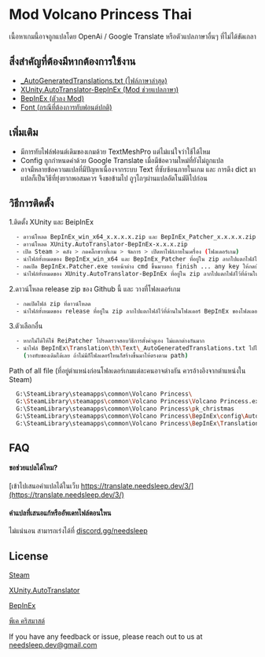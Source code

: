 # Mod Volcano Princess Thai

เนื้อหาเกมนี้อาจถูกแปลโดย OpenAi / Google Translate หรือตัวแปลภาษาอื่นๆ ที่ไม่ได้ขัดเกลา


## สิ่งสำคัญที่ต้องมีหากต้องการใช้งาน

 - [_AutoGeneratedTranslations.txt (ไฟล์ภาษาล่าสุด)](https://translate.needsleep.dev/3/)
 - [XUnity.AutoTranslator-BepInEx (Mod ช่วยแปลภาษา)](https://github.com/bbepis/XUnity.AutoTranslator/releases)
 - [BepInEx (ตัวลง Mod)](https://github.com/BepInEx/BepInEx/releases/)
 - [Font (กรณีที่ต้องการทับฟอนต์ปกติ)](https://pocketfonts.com/pk-christmas/)


## เพิ่มเติม

- มีการทับไฟล์ฟอนต์เดิมของเกมด้วย TextMeshPro แต่ไม่แน่ใจว่าใช้ได้ไหม
- Config ถูกกำหนดค่าด้วย Google Translate เมื่อมีข้อความใหม่ที่ยังไม่ถูกแปล
- อาจมีหลายข้อความแปลที่มีปัญหาเนื่องจากระบบ Text ที่ซับซ้อนภายในเกม และ การดึง dict มาแปลก็เป็นวิธีที่ยุ่งยากพอสมควร จึงขอข้ามไป ถูๆไถๆผ่านแปลอัตโนมัติไปก่อน


## วิธีการติดตั้ง

1.ติดตั้ง XUnity และ BeipInEx

```bash
  - ดาวน์โหลด BepInEx_win_x64_x.x.x.x.zip และ BepInEx_Patcher_x.x.x.x.zip
  - ดาวน์โหลด XUnity.AutoTranslator-BepInEx-x.x.x.zip
  - เปิด Steam > คลัง > กดคลิ๊กขวาที่เกม > จัดการ > เปิดหาไฟล์ภายในเครื่อง (โฟลเดอร์เกม)
  - นำไฟล์ทั้งหมดของ BepInEx_win_x64 และ BepInEx_Patcher ที่อยู่ใน zip ลากไปแตกไฟล์ไว้ที่โฟลเดอร์เกม
  - กดเปิด BepInEx.Patcher.exe รอหน้าต่าง cmd ขึ้นมาบอก finish ... any key ให้กดปุ่มอะไรก็ได้เพื่อปิด cmd
  - นำไฟล์ทั้งหมดของ XUnity.AutoTranslator-BepInEx ที่อยู่ใน zip ลากไปแตกไฟล์ไว้ที่ด้านในโฟลเดอร์ BepInEx ของโฟลเดอร์เกม
```
    

2.ดาวน์โหลด release zip ของ Github นี้ และ วางที่โฟลเดอร์เกม

```bash
  - กดเปิดไฟล์ zip ที่ดาวน์โหลด
  - นำไฟล์ทั้งหมดของ release ที่อยู่ใน zip ลากไปแตกไฟล์ไว้ที่ด้านในโฟลเดอร์ BepInEx ของโฟลเดอร์เกม
```
    

3.ตัวเลือกอื่น

```bash
  - หากไม่ได้ให้ใช้ ReiPatcher โปรดตรวจสอบวิธีการตั้งค่าดูเอง ไม่แตกต่างกันมาก
  - นำไฟล์ BepInEx\Translation\th\Text\_AutoGeneratedTranslations.txt ไปไว้ที่ภายในโฟลเดอร์ AutoTranslator\Translation\th\Text ของโฟลเดอร์เกม
    (วางทับของเดิมได้เลย ถ้าไม่มีก็โฟลเดอร์ใหนก็สร้างขึ้นมาให้ตรงตาม path)
```
    

Path of all file (ที่อยู่ตำแหน่งก่อนโฟลเดอร์เกมแต่ละคนอาจต่างกัน ควรอ้างอิงจากตำแหน่งใน Steam)

```bash
  G:\SteamLibrary\steamapps\common\Volcano Princess\
  G:\SteamLibrary\steamapps\common\Volcano Princess\Volcano Princess.exe
  G:\SteamLibrary\steamapps\common\Volcano Princess\pk_christmas
  G:\SteamLibrary\steamapps\common\Volcano Princess\BepInEx\config\AutoTranslatorConfig.ini
  G:\SteamLibrary\steamapps\common\Volcano Princess\BepInEx\Translation\th\Text\_AutoGeneratedTranslations.txt
```
## FAQ

#### ขอช่วยแปลได้ไหม?

[เข้าไปเสนอคำแปลได้ในเว็บ https://translate.needsleep.dev/3/](https://translate.needsleep.dev/3/)

#### คำแปลที่เสนอแก้หรืออัพเดทไฟล์ตอนใหน

ไม่แน่นอน สามารถเร่งได้ที่ [discord.gg/needsleep](https://discord.gg/needsleep)


## License
  
  [Steam](https://store.steampowered.com/app/1669980/Volcano_Princess/)
  
  [XUnity.AutoTranslator](https://github.com/bbepis/XUnity.AutoTranslator)
  
  [BepInEx](https://github.com/BepInEx/BepInEx)

  [พีเค คริสมาสต์](https://pocketfonts.com/pk-christmas/)

  If you have any feedback or issue, please reach out to us at needsleep.dev@gmail.com
